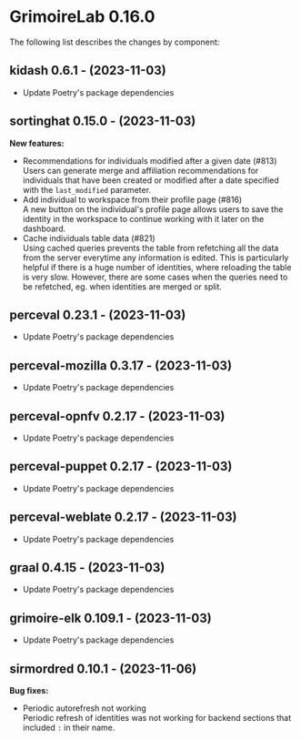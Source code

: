 # GrimoireLab 0.16.0
The following list describes the changes by component:


  ## kidash 0.6.1 - (2023-11-03)
  
  * Update Poetry's package dependencies
## sortinghat 0.15.0 - (2023-11-03)

**New features:**

 * Recommendations for individuals modified after a given date (#813)\
   Users can generate merge and affiliation recommendations for
   individuals that have been created or modified after a date specified
   with the `last_modified` parameter.
 * Add individual to workspace from their profile page (#816)\
   A new button on the individual's profile page allows users to save the
   identity in the workspace to continue working with it later on the
   dashboard.
 * Cache individuals table data (#821)\
   Using cached queries prevents the table from refetching all the data
   from the server everytime any information is edited. This is
   particularly helpful if there is a huge number of identities, where
   reloading the table is very slow. However, there are some cases when
   the queries need to be refetched, eg. when identities are merged or
   split.



  ## perceval 0.23.1 - (2023-11-03)
  
  * Update Poetry's package dependencies
  ## perceval-mozilla 0.3.17 - (2023-11-03)
  
  * Update Poetry's package dependencies
  ## perceval-opnfv 0.2.17 - (2023-11-03)
  
  * Update Poetry's package dependencies
  ## perceval-puppet 0.2.17 - (2023-11-03)
  
  * Update Poetry's package dependencies
  ## perceval-weblate 0.2.17 - (2023-11-03)
  
  * Update Poetry's package dependencies
  ## graal 0.4.15 - (2023-11-03)
  
  * Update Poetry's package dependencies
  ## grimoire-elk 0.109.1 - (2023-11-03)
  
  * Update Poetry's package dependencies
## sirmordred 0.10.1 - (2023-11-06)

**Bug fixes:**

 * Periodic autorefresh not working\
   Periodic refresh of identities was not working for backend sections
   that included `:` in their name.

